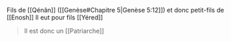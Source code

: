 Fils de [[Qénân]] ([[Genèse#Chapitre 5|Genèse 5:12]]) et donc petit-fils de [[Enosh]]
Il eut pour fils [[Yéred]]
>Il est donc un [[Patriarche]]